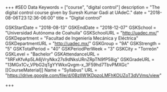+++
#SEO Data
Keywords = ["course", "digital control"]
description = "The digital control course given by Suresh Kumar Gadi at UAdeC."
date = "2018-08-06T23:12:36-06:00"
title = "Digital control"

GSKStartDate = "2018-08-13"
GSKEndDate = "2018-12-07"
GSKSchool = "Universidad Autónoma de Coahuila"
GSKSchoolURL = "http://uadec.mx/"
GSKDepartment = "Facultad de Ingeniería Mecánica y Eléctrica"
GSKDepartmentURL = "http://uadec.mx/"
GSKGroup = "9A"
GSKStrength = "5"
GSKTotalPeriod = "40"
GSKPeriodPerWeek = "3"
GSKCity = "Torreón"
GSKLevel = "Bachelor"
GSKAttendanceURL = "1iRFxKfvAp5LA6jVryNkx27s9dNksURnZRpTN9fP58ig"
GSKGradeURL = "13MGx1Cv_VPbG2qTgYYWkxQvgm-x_3F59hd7TbvPMXGc"
[[CourseMaterial]]
    Name = "Syllabus"
    URL = "https://drive.google.com/file/d/0BzllW1KDpzoLMFhKOUZoT3dVVms/view"

+++